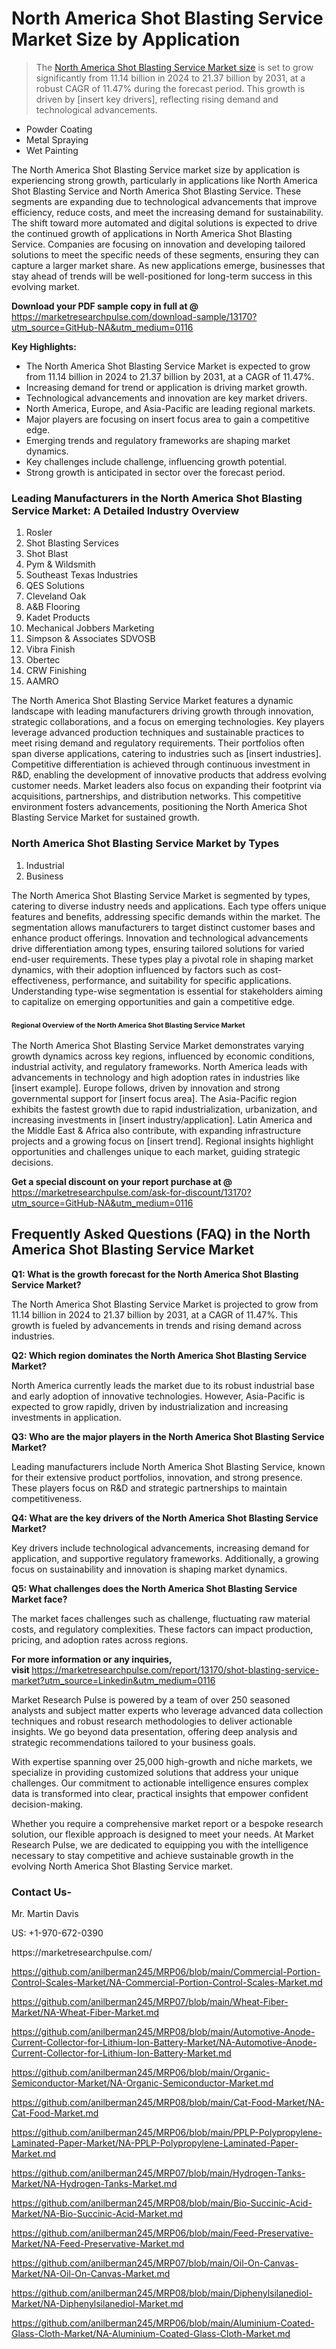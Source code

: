 <h1>North America Shot Blasting Service Market&nbsp;Size by Application</h1><blockquote><p>The <a href="https://marketresearchpulse.com/download-sample/13170?utm_source=GitHub-NA&amp;utm_medium=0116">North America Shot Blasting Service Market size</a> is set to grow significantly from 11.14 billion in 2024 to 21.37 billion by 2031, at a robust CAGR of 11.47% during the forecast period. This growth is driven by [insert key drivers], reflecting rising demand and technological advancements.</p></blockquote><ul><li>Powder Coating<li> Metal Spraying<li> Wet Painting</li></ul><p>The North America Shot Blasting Service market size by application is experiencing strong growth, particularly in applications like North America Shot Blasting Service and North America Shot Blasting Service. These segments are expanding due to technological advancements that improve efficiency, reduce costs, and meet the increasing demand for sustainability. The shift toward more automated and digital solutions is expected to drive the continued growth of applications in North America Shot Blasting Service. Companies are focusing on innovation and developing tailored solutions to meet the specific needs of these segments, ensuring they can capture a larger market share. As new applications emerge, businesses that stay ahead of trends will be well-positioned for long-term success in this evolving market.</p><p><strong>Download your PDF sample copy in full at @ </strong><a href="https://marketresearchpulse.com/download-sample/13170?utm_source=GitHub-NA&amp;utm_medium=0116">https://marketresearchpulse.com/download-sample/13170?utm_source=GitHub-NA&amp;utm_medium=0116</a></p><p><strong>Key Highlights: </strong></p><ul><li>The North America Shot Blasting Service Market is expected to grow from 11.14 billion in 2024 to 21.37 billion by 2031, at a CAGR of 11.47%.</li><li>Increasing demand for trend or application is driving market growth.</li><li>Technological advancements and innovation are key market drivers.</li><li>North America, Europe, and Asia-Pacific are leading regional markets.</li><li>Major players are focusing on insert focus area to gain a competitive edge.</li><li>Emerging trends and regulatory frameworks are shaping market dynamics.</li><li>Key challenges include challenge, influencing growth potential.</li><li>Strong growth is anticipated in sector over the forecast period.</li></ul><h3>Leading Manufacturers in the North America Shot Blasting Service Market: A Detailed Industry Overview</h3><ol><li>Rosler</li><li>Shot Blasting Services</li><li>Shot Blast</li><li>Pym & Wildsmith</li><li>Southeast Texas Industries</li><li>QES Solutions</li><li>Cleveland Oak</li><li>A&B Flooring</li><li>Kadet Products</li><li>Mechanical Jobbers Marketing</li><li>Simpson & Associates SDVOSB</li><li>Vibra Finish</li><li>Obertec</li><li>CRW Finishing</li><li>AAMRO</li></ol><div class="flex max-w-full flex-col flex-grow"><div class="min-h-8 text-message flex w-full flex-col items-end gap-2 whitespace-normal break-words [.text-message+&amp;]:mt-5" dir="auto" data-message-author-role="assistant" data-message-id="fd8432e4-4910-450d-b182-61b7bfb0a01f" data-message-model-slug="gpt-4o"><div class="flex w-full flex-col gap-1 empty:hidden first:pt-[3px]"><div class="markdown prose w-full break-words dark:prose-invert light"><p>The North America Shot Blasting Service Market features a dynamic landscape with leading manufacturers driving growth through innovation, strategic collaborations, and a focus on emerging technologies. Key players leverage advanced production techniques and sustainable practices to meet rising demand and regulatory requirements. Their portfolios often span diverse applications, catering to industries such as [insert industries]. Competitive differentiation is achieved through continuous investment in R&amp;D, enabling the development of innovative products that address evolving customer needs. Market leaders also focus on expanding their footprint via acquisitions, partnerships, and distribution networks. This competitive environment fosters advancements, positioning the North America Shot Blasting Service Market for sustained growth.</p></div></div></div></div><h3>North America Shot Blasting Service Market by Types</h3><ol><li>Industrial<li> Business</li></ol><div class="flex max-w-full flex-col flex-grow"><div class="min-h-8 text-message flex w-full flex-col items-end gap-2 whitespace-normal break-words [.text-message+&amp;]:mt-5" dir="auto" data-message-author-role="assistant" data-message-id="084470be-0bb7-4664-bddf-5156b4f41249" data-message-model-slug="gpt-4o-mini"><div class="flex w-full flex-col gap-1 empty:hidden first:pt-[3px]"><div class="markdown prose w-full break-words dark:prose-invert light"><p>The North America Shot Blasting Service Market is segmented by types, catering to diverse industry needs and applications. Each type offers unique features and benefits, addressing specific demands within the market. The segmentation allows manufacturers to target distinct customer bases and enhance product offerings. Innovation and technological advancements drive differentiation among types, ensuring tailored solutions for varied end-user requirements. These types play a pivotal role in shaping market dynamics, with their adoption influenced by factors such as cost-effectiveness, performance, and suitability for specific applications. Understanding type-wise segmentation is essential for stakeholders aiming to capitalize on emerging opportunities and gain a competitive edge.</p></div></div></div></div><h3><span style="font-size: 11px;">Regional Overview of the North America Shot Blasting Service Market</span></h3><div class="flex max-w-full flex-col flex-grow"><div class="min-h-8 text-message flex w-full flex-col items-end gap-2 whitespace-normal break-words [.text-message+&amp;]:mt-5" dir="auto" data-message-author-role="assistant" data-message-id="e9038762-ce64-4e30-91c9-9bd413514231" data-message-model-slug="gpt-4o-mini"><div class="flex w-full flex-col gap-1 empty:hidden first:pt-[3px]"><div class="markdown prose w-full break-words dark:prose-invert light"><p>The North America Shot Blasting Service Market demonstrates varying growth dynamics across key regions, influenced by economic conditions, industrial activity, and regulatory frameworks. North America leads with advancements in technology and high adoption rates in industries like [insert example]. Europe follows, driven by innovation and strong governmental support for [insert focus area]. The Asia-Pacific region exhibits the fastest growth due to rapid industrialization, urbanization, and increasing investments in [insert industry/application]. Latin America and the Middle East &amp; Africa also contribute, with expanding infrastructure projects and a growing focus on [insert trend]. Regional insights highlight opportunities and challenges unique to each market, guiding strategic decisions.</p></div></div></div></div><p><strong>Get a special discount on your report purchase at @ </strong><a href="https://marketresearchpulse.com/ask-for-discount/13170?utm_source=GitHub-NA&amp;utm_medium=0116">https://marketresearchpulse.com/ask-for-discount/13170?utm_source=GitHub-NA&amp;utm_medium=0116</a></p><h2>Frequently Asked Questions (FAQ) in the North America Shot Blasting Service Market</h2><p><strong>Q1: What is the growth forecast for the North America Shot Blasting Service Market?</strong></p><p>The North America Shot Blasting Service Market is projected to grow from 11.14 billion in 2024 to 21.37 billion by 2031, at a CAGR of 11.47%. This growth is fueled by advancements in trends and rising demand across industries.</p><p><strong>Q2: Which region dominates the North America Shot Blasting Service Market?</strong></p><p>North America currently leads the market due to its robust industrial base and early adoption of innovative technologies. However, Asia-Pacific is expected to grow rapidly, driven by industrialization and increasing investments in application.</p><p><strong>Q3: Who are the major players in the North America Shot Blasting Service Market?</strong></p><p>Leading manufacturers include North America Shot Blasting Service, known for their extensive product portfolios, innovation, and strong presence. These players focus on R&amp;D and strategic partnerships to maintain competitiveness.</p><p><strong>Q4: What are the key drivers of the North America Shot Blasting Service Market?</strong></p><p>Key drivers include technological advancements, increasing demand for application, and supportive regulatory frameworks. Additionally, a growing focus on sustainability and innovation is shaping market dynamics.</p><p><strong>Q5: What challenges does the North America Shot Blasting Service Market face?</strong></p><p>The market faces challenges such as challenge, fluctuating raw material costs, and regulatory complexities. These factors can impact production, pricing, and adoption rates across regions.</p><p><strong>For more information or any inquiries, visit&nbsp;</strong><a href="https://marketresearchpulse.com/report/13170/shot-blasting-service-market?utm_source=Linkedin&utm_medium=0116">https://marketresearchpulse.com/report/13170/shot-blasting-service-market?utm_source=Linkedin&utm_medium=0116</a></p><p>Market Research Pulse is powered by a team of over 250 seasoned analysts and subject matter experts who leverage advanced data collection techniques and robust research methodologies to deliver actionable insights. We go beyond data presentation, offering deep analysis and strategic recommendations tailored to your business goals.</p><p>With expertise spanning over 25,000 high-growth and niche markets, we specialize in providing customized solutions that address your unique challenges. Our commitment to actionable intelligence ensures complex data is transformed into clear, practical insights that empower confident decision-making.</p><p>Whether you require a comprehensive market report or a bespoke research solution, our flexible approach is designed to meet your needs. At Market Research Pulse, we are dedicated to equipping you with the intelligence necessary to stay competitive and achieve sustainable growth in the evolving North America Shot Blasting Service market.</p><h3><strong>Contact Us-</strong></h3><p>Mr. Martin Davis</p><p>US: +1-970-672-0390</p><p>https://marketresearchpulse.com/</p><p><a href="https://github.com/anilberman245/MRP06/blob/main/Commercial-Portion-Control-Scales-Market/NA-Commercial-Portion-Control-Scales-Market.md">https://github.com/anilberman245/MRP06/blob/main/Commercial-Portion-Control-Scales-Market/NA-Commercial-Portion-Control-Scales-Market.md</a></p><p><a href="https://github.com/anilberman245/MRP07/blob/main/Wheat-Fiber-Market/NA-Wheat-Fiber-Market.md">https://github.com/anilberman245/MRP07/blob/main/Wheat-Fiber-Market/NA-Wheat-Fiber-Market.md</a></p><p><a href="https://github.com/anilberman245/MRP08/blob/main/Automotive-Anode-Current-Collector-for-Lithium-Ion-Battery-Market/NA-Automotive-Anode-Current-Collector-for-Lithium-Ion-Battery-Market.md">https://github.com/anilberman245/MRP08/blob/main/Automotive-Anode-Current-Collector-for-Lithium-Ion-Battery-Market/NA-Automotive-Anode-Current-Collector-for-Lithium-Ion-Battery-Market.md</a></p><p><a href="https://github.com/anilberman245/MRP06/blob/main/Organic-Semiconductor-Market/NA-Organic-Semiconductor-Market.md">https://github.com/anilberman245/MRP06/blob/main/Organic-Semiconductor-Market/NA-Organic-Semiconductor-Market.md</a></p><p><a href="https://github.com/anilberman245/MRP08/blob/main/Cat-Food-Market/NA-Cat-Food-Market.md">https://github.com/anilberman245/MRP08/blob/main/Cat-Food-Market/NA-Cat-Food-Market.md</a></p><p><a href="https://github.com/anilberman245/MRP06/blob/main/PPLP-Polypropylene-Laminated-Paper-Market/NA-PPLP-Polypropylene-Laminated-Paper-Market.md">https://github.com/anilberman245/MRP06/blob/main/PPLP-Polypropylene-Laminated-Paper-Market/NA-PPLP-Polypropylene-Laminated-Paper-Market.md</a></p><p><a href="https://github.com/anilberman245/MRP07/blob/main/Hydrogen-Tanks-Market/NA-Hydrogen-Tanks-Market.md">https://github.com/anilberman245/MRP07/blob/main/Hydrogen-Tanks-Market/NA-Hydrogen-Tanks-Market.md</a></p><p><a href="https://github.com/anilberman245/MRP08/blob/main/Bio-Succinic-Acid-Market/NA-Bio-Succinic-Acid-Market.md">https://github.com/anilberman245/MRP08/blob/main/Bio-Succinic-Acid-Market/NA-Bio-Succinic-Acid-Market.md</a></p><p><a href="https://github.com/anilberman245/MRP06/blob/main/Feed-Preservative-Market/NA-Feed-Preservative-Market.md">https://github.com/anilberman245/MRP06/blob/main/Feed-Preservative-Market/NA-Feed-Preservative-Market.md</a></p><p><a href="https://github.com/anilberman245/MRP07/blob/main/Oil-On-Canvas-Market/NA-Oil-On-Canvas-Market.md">https://github.com/anilberman245/MRP07/blob/main/Oil-On-Canvas-Market/NA-Oil-On-Canvas-Market.md</a></p><p><a href="https://github.com/anilberman245/MRP08/blob/main/Diphenylsilanediol-Market/NA-Diphenylsilanediol-Market.md">https://github.com/anilberman245/MRP08/blob/main/Diphenylsilanediol-Market/NA-Diphenylsilanediol-Market.md</a></p><p><a href="https://github.com/anilberman245/MRP06/blob/main/Aluminium-Coated-Glass-Cloth-Market/NA-Aluminium-Coated-Glass-Cloth-Market.md">https://github.com/anilberman245/MRP06/blob/main/Aluminium-Coated-Glass-Cloth-Market/NA-Aluminium-Coated-Glass-Cloth-Market.md</a></p>
